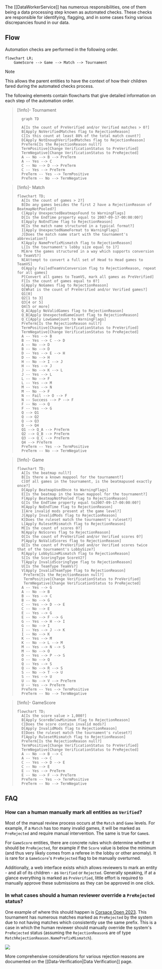 The [[DataWorkerService]] has numerous responsibilities, one of them being a data processing step known as automated checks. These checks are responsible for identifying, flagging, and in some cases fixing various discrepancies found in our data.

## Flow

Automation checks are performed in the following order.

```mermaid
flowchart LR;
    GameScore --> Game --> Match --> Tournament
```

> [!note]
> This allows the parent entities to have the context of how their children fared during the automated checks process.

The following elements contain flowcharts that give detailed information on each step of the automation order. 

> [!info]- Tournament
> ```mermaid
>	graph TD
>	
>	A[Is the count of PreVerified and/or Verified matches > 0?]
>	B[Apply NoVerifiedMatches flag to RejectionReason]
>	C[Is this count at least 80% of the total match count?]
>	D[Apply NotEnoughVerifiedMatches flag to RejectionReason]
>	PreTerm[Is the RejectionReason null?]
>	TermPositive[Change VerificationStatus to PreVerified]
>	TermNegative[Change VerificationStatus to PreRejected]
>	A -- No --> B --> PreTerm
>	A -- Yes --> C
>	C -- No --> D --> PreTerm
>	C -- Yes --> PreTerm
>	PreTerm -- Yes --> TermPositive
>	PreTerm -- No --> TermNegative
> ```

> [!info]- Match
> ```mermaid
> flowchart TD;
> 	A[Is the count of games > 2?]
> 	B[Do any games besides the first 2 have a RejectionReason of BeatmapNotPooled?]
> 	C[Apply UnexpectedBeatmapsFound to WarningFlags]
> 	D[Is the EndTime property equal to 2007-09-17-00:00:00?]
> 	E[Apply NoEndTime flag to RejectionReason]
> 	H[Is the match name structured in a typical format?]
> 	I[Apply UnexpectedNameFormat to WarningFlags]
> 	J[Does the match name start with the tournament's abbreviation?]
> 	K[Apply NamePrefixMismatch flag to RejectionReason]
> 	L[Is the tournament's lobby size equal to 1?]
> 	M[Are the games structured in a way which supports conversion to TeamVS?]
> 	N[Attempt to convert a full set of Head to Head games to TeamVS]
> 	O[Apply FailedTeamVsConversion flag to RejectionReason, repeat for all games]
> 	P[Convert all games to TeamVS, mark all games as PreVerified]
> 	F[Is the count of games equal to 0?]
> 	G[Apply NoGames flag to RejectionReason]
> 	Q[What is the count of PreVerified and/or Verified games?]
> 	Q1[0]
> 	Q2[1 to 3]
> 	Q3[4 or 5]
> 	Q4[5 or more]
> 	Q_A[Apply NoValidGames flag to RejectionReason]
> 	Q_B[Apply UnexpectedGameCount flag to RejectionReason]
> 	Q_C[Apply LowGameCount to WarningFlags]
> 	PreTerm[Is the RejectionReason null?]
> 	TermPositive[Change VerificationStatus to PreVerified]
> 	TermNegative[Change VerificationStatus to PreRejected]
> 	A -- Yes --> B
> 	B -- Yes --> C --> D
> 	A -- No --> D
> 	B -- No --> D
> 	D -- Yes --> E --> H
> 	D -- No --> H
> 	H -- No --> I --> J
> 	H -- Yes --> J
> 	J -- No --> K --> L
> 	J -- Yes --> L
> 	L -- No --> F
> 	L -- Yes --> M
> 	M -- Yes --> N
> 	M -- No --> F
> 	N -- Fail --> O --> F
> 	N -- Success --> P --> F
> 	F -- No --> Q
> 	F -- Yes --> G
> 	Q --> Q1
> 	Q --> Q2
> 	Q --> Q3
> 	Q --> Q4
> 	Q1 --> Q_A --> PreTerm
> 	Q2 --> Q_B --> PreTerm
> 	Q3 --> Q_C --> PreTerm
> 	Q4 --> PreTerm
> 	PreTerm -- Yes --> TermPositive
> 	PreTerm -- No --> TermNegative
> ```

> [!info]- Game
> ```mermaid
> flowchart TD;
> 	A[Is the beatmap null?]
> 	B[Is there a known mappool for the tournament?]
> 	C[Of all games in the tournament, is the beatmapused exactly once?]
> 	D[Apply BeatmapUsedOnce to WarningFlags]
> 	E[Is the beatmap in the known mappool for the tournament?]
> 	F[Apply BeatmapNotPooled flag to RejectionReason]
> 	G[Is the EndTime property equal to2007-09-17-00:00:00?]
> 	H[Apply NoEndTime flag to RejectionReason]
> 	I[Are invalid mods present at the game level?]
> 	J[Apply InvalidMods flag to RejectionReason]
> 	K[Does the ruleset match the tournament's ruleset?]
> 	L[Apply RulesetMismatch flag to RejectionReason]
> 	M[Is the count of scores 0?]
> 	N[Apply NoScores flag to RejectionReason]
> 	O[Is the count of PreVerified and/or Verified scores 0?]
> 	P[Apply NoValidScores flag to RejectionReason]
> 	Q[Is the count of PreVerified and/or Verified scores twice that of the tournament's LobbySize?]
> 	R[Apply LobbySizeMismatch flag to RejectionReason]
> 	S[Is the ScoringType ScoreV2?]
> 	T[Apply InvalidScoringType flag to RejectionReason]
> 	U[Is the TeamType TeamVs?]
> 	V[Apply InvalidTeamType flag to RejectionReason]
>    PreTerm[Is the RejectionReason null?]
>    TermPositive[Change VerificationStatus to PreVerified]
>    TermNegative[Change VerificationStatus to PreRejected]
> 	A -- Yes --> G
> 	A -- No --> B
> 	B -- Yes --> C
> 	B -- No --> G
> 	C -- Yes --> D --> E
> 	C -- No --> E
> 	E -- Yes --> G
> 	E -- No --> F --> G
> 	G -- Yes --> H --> I
> 	G -- No --> I
> 	I -- Yes --> J --> K
> 	I -- No --> K
> 	K -- Yes --> M
> 	K -- No --> L --> M
> 	M -- Yes --> N --> S
> 	M -- No --> O
> 	O -- Yes --> P --> S
> 	O -- No --> Q
> 	Q -- Yes --> S
> 	Q -- No --> R --> S
> 	S -- No --> T --> U
> 	S -- Yes --> U
> 	U -- No --> V --> PreTerm
> 	U -- Yes --> PreTerm
> 	PreTerm -- Yes --> TermPositive
> 	PreTerm -- No --> TermNegative
> ```

> [!info]- GameScore
> ```mermaid
> flowchart TD;
> 	A[Is the score value > 1,000?]
> 	B[Apply ScoreBelowMinimum flag to RejectionReason]
> 	C[Does the score contain invalid mods?]
> 	D[Apply InvalidMods flag to RejectionReason]
> 	E[Does the ruleset match the tournament's ruleset?]
> 	F[Apply RulesetMismatch flag to RejectionReason]
> 	PreTerm[Is the RejectionReason null?]
> 	TermPositive[Change VerificationStatus to PreVerified]
> 	TermNegative[Change VerificationStatus to PreRejected]
> 	A -- No --> B --> C
> 	A -- Yes --> C
> 	C -- Yes --> D --> E
> 	C -- No --> E
> 	E -- Yes --> PreTerm
> 	E -- No --> F --> PreTerm
> 	PreTerm -- Yes --> TermPositive
> 	PreTerm -- No --> TermNegative
> ```

## FAQ

### How can a human manually mark all entities as `Verified`?

Most of the manual review process occurs at the `Match` and `Game` levels. For example, if a `Match` has too many invalid games, it will be marked as `PreRejected` and require manual intervention. The same is true for `Game`s.

For `GameScore` entities, there are concrete rules which determine whether it should be `PreRejected`, for example if the `Score` value is below the minimum (and thus very likely comes from a referee in the lobby or other anomaly). It is rare for a `GameScore`'s `PreRejected` flag to be manually overturned.

Additionally, a web interface exists which allows reviewers to mark an entity - and all of its children - as `Verified` or `Rejected`. Generally speaking, if at a glance everything is marked as `PreVerified`, little effort is required to manually approve these submissions as they can be approved in one click.

### In what cases should a human reviewer override a `PreRejected` status?

One example of where this should happen is [Corsace Open 2023](https://osu.ppy.sh/community/forums/topics/1794106?n=1). This tournament has numerous matches marked as `PreRejected` by the system due to not having matches which consistently use the same prefix. This is a case in which the human reviewer should manually override the system's `PreRejected` status (assuming the `RejectionReason`s are of type `MatchRejectionReason.NamePrefixMismatch`).

![](co23-example.png)

More comprehensive considerations for various rejection reasons are documented on the [[Data-Verification|Data Verification]] page.